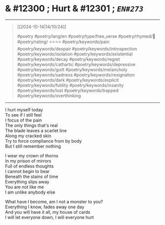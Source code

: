 # & #12300 ; Hurt & #12301 ; *`EN#273`*

---

> [[2024-10-14|14/10/24]]
> 
> #poetry 
> #poetry/lang/en 
> #poetry/type/free_verse 
> #poetry/rhymed/🔴 
> #poetry/rating/ ⭐⭐⭐⭐ 
> #poetry/keywords/pain #poetry/keywords/despair #poetry/keywords/introspection #poetry/keywords/isolation #poetry/keywords/existential #poetry/keywords/decay #poetry/keywords/regret #poetry/keywords/cathartic #poetry/keywords/depressive #poetry/keywords/guilt #poetry/keywords/melancholy #poetry/keywords/sadness #poetry/keywords/resignation #poetry/keywords/dark #poetry/keywords/explicit #poetry/keywords/futility #poetry/keywords/insanity #poetry/keywords/lost #poetry/keywords/trapped #poetry/keywords/overthinking 

---

I hurt myself today  
To see if I still feel  
I focus of the pain  
The only things that's real  
The blade leaves a scarlet line  
Along my cracked skin  
Try to force compliance from by body  
But I still remember nothing  
  
I wear my crown of thorns  
In my prison of mirrors  
Full of endless thoughts  
I cannot begin to bear  
Beneath the stains of time  
Everything slips away  
You are not like me  
I am unlike anybody else  
  
What have I become, am I not a monster to you?  
Everything I know, fades away one day  
And you will have it all, my house of cards  
I will let everyone down, I will everyone hurt